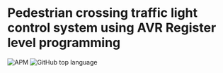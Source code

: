 # Pedestrian crossing traffic light control system using AVR Register level programming

![APM](https://img.shields.io/apm/l/vim-mode) ![GitHub top language](https://img.shields.io/github/languages/top/ashensilva96/AVR_Traffic_light)

